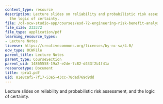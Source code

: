 ```yaml
---
content_type: resource
description: Lecture slides on reliability and probabilistic risk assessment, and
  the logic of certainty.
file: /ol-ocw-studio-app/courses/esd-72-engineering-risk-benefit-analysis-spring-2007/81e8caf57f1753e543cc78dad769d9dd_rpra1.pdf
file_size: 233372
file_type: application/pdf
learning_resource_types:
- Lecture Notes
license: https://creativecommons.org/licenses/by-nc-sa/4.0/
ocw_type: OCWFile
parent_title: Lecture Notes
parent_type: CourseSection
parent_uid: 14865558-19a2-e2de-7c82-d433f2b1f41a
resourcetype: Document
title: rpra1.pdf
uid: 81e8caf5-7f17-53e5-43cc-78dad769d9dd
---
```

Lecture slides on reliability and probabilistic risk assessment, and the logic of certainty.